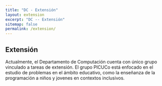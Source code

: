 ```yaml
---
title: "DC - Extensión"
layout: extension
excerpt: "DC -- Extensión"
sitemap: false
permalink: /extension/
---
```


## Extensión

Actualmente, el Departamento de Computación cuenta con único grupo vinculado a tareas de extensión. El grupo PICUCo está enfocado en el estudio de problemas en el ámbito educativo, como la enseñanza de la programación a niños y jovenes en contextos inclusivos.